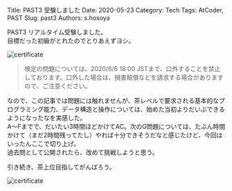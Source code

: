 Title: PAST3 受験しました
Date: 2020-05-23
Category: Tech
Tags: AtCoder, PAST
Slug: past3
Authors: s.hosoya

PAST3 リアルタイム受験しました。  
目標だった初級がとれたのでとりあえずヨシ。  

![certificate](https://blog.watarinohibi.tokyo/images/20200523_certificate.jpg "PAST3 Certificate")   

> 検定の問題については、2020/6/6 18:00 JSTまで、口外することを禁止しております。口外した場合は、損害賠償などを請求する場合がありますので、ご注意ください。

なので、この記事では問題には触れませんが、茶レベルで要求される基本的なプログラミング能力、データ構造と操作については、始めた当初よりだいぶできるようになったなを実感した。  
A～Fまでで、だいたい3時間ほどかけてAC。次のG問題については、たぶん時間かけて（まだ2時間残ってたし）やれば十分できそうだなと感じたけど、今回はいったんここで切り上げ。  
過去問として公開されたら、改めて挑戦しようと思う。

引き続き、茶上位目指してがんばろう。  

![certificate](https://blog.watarinohibi.tokyo/images/20200523_rate.jpg "AtCoder Rate")   
